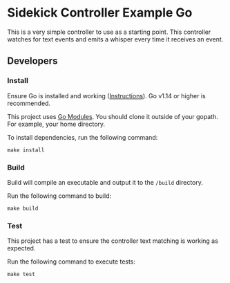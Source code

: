 # Sidekick Controller Example Go

This is a very simple controller to use as a starting point. This controller watches for text events and emits a whisper every time it receives an event.

## Developers

### Install

Ensure Go is installed and working ([Instructions](https://golang.org/doc/install)). Go v1.14 or higher is recommended.

This project uses [Go Modules](https://blog.golang.org/using-go-modules). You should clone it outside of your gopath. For example, your home directory.

To install dependencies, run the following command:

```shell
make install
```

### Build

Build will compile an executable and output it to the `/build` directory.

Run the following command to build:

```shell
make build
```

### Test

This project has a test to ensure the controller text matching is working as expected.

Run the following command to execute tests:

```shell
make test
```
